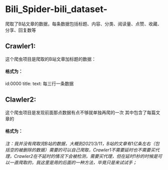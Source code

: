 # Bili_Spider-bili_dataset-
爬取了B站文章的数据，每条数据包括标题、内容、分类、阅读量、点赞、收藏、分享、回复数等
## Crawler1:
这个爬虫项目是爬取的B站文章加标题的数据：
#### 格式为：
id:0000
title:
text:
每三行一条数据
## Clawler2:
这个爬虫项目是发现前面那点数据有点不够就单独再爬的一次
其中包含了每篇文章的
#### 格式为：

###### 注：我并没有爬取完B站的数据，大概到2021/3/11，B站的文章有1亿条左右（包括空的被删除的数据）需要的可以自己爬取，Crawler1不需要延时也不需要买代理，Crawler2在不延时的情况下会被检测，需要买代理，但在延时1秒的时候是可以一直爬取的，我这里是用的后面的一种方法，毕竟只是来试试手；
